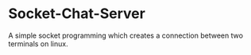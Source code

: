 # Socket-Chat-Server
A simple socket programming which creates a connection between two terminals on linux.
